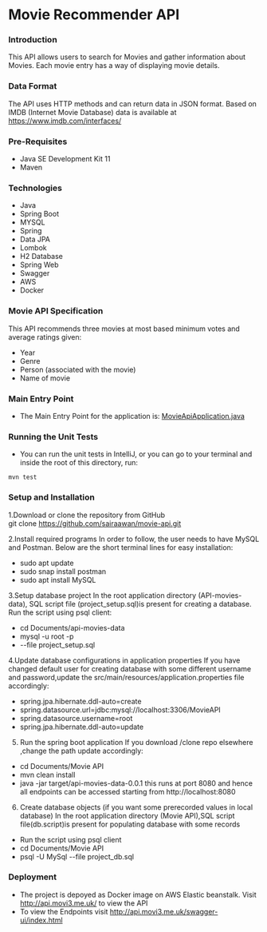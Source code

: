 # Movie Recommender API 

### Introduction

This API allows users to search for Movies and gather information about Movies.
Each movie entry has a way of displaying movie details.

### Data Format
The API uses HTTP methods and can return data in JSON format.
Based on IMDB (Internet Movie Database) data is available at https://www.imdb.com/interfaces/

### Pre-Requisites
- Java SE Development Kit 11
- Maven

### Technologies
- Java
- Spring Boot
- MYSQL
- Spring 
- Data JPA
- Lombok
- H2 Database
- Spring Web
- Swagger
- AWS
- Docker

### Movie API Specification
This API recommends three movies at most based minimum votes and average ratings given:
- Year
- Genre
- Person (associated with the movie)
- Name of movie

### Main Entry Point
- The Main Entry Point for the application is: [MovieApiApplication.java](src/main/java/com/ssp/movie/api/MovieApiApplication.java)

### Running the Unit Tests
- You can run the unit tests in IntelliJ, or you can go to your terminal and inside the root of this directory, run:

`mvn test`

### Setup and Installation

1.Download or clone the repository from GitHub	
git clone https://github.com/sairaawan/movie-api.git

2.Install required programs
In order to follow, the user needs to have MySQL and Postman. Below are the short terminal lines for easy installation:
- sudo apt update
- sudo snap install postman
- sudo apt install MySQL

3.Setup database project
In the root application directory (API-movies-data), SQL script file (project_setup.sql)is present for creating a database. Run the script using psql client:
- cd Documents/api-movies-data
- mysql -u root -p
- --file project_setup.sql

4.Update database configurations in application properties
If you have changed default user for creating database with some different username and password,update the src/main/resources/application.properties file accordingly:
- spring.jpa.hibernate.ddl-auto=create 
- spring.datasource.url=jdbc:mysql://localhost:3306/MovieAPI
- spring.datasource.username=root
- spring.jpa.hibernate.ddl-auto=update

5. Run the spring boot application
If you download /clone repo elsewhere ,change the path update accordingly:
- cd Documents/Movie API
- mvn clean install
- java -jar target/api-movies-data-0.0.1
this runs at port 8080 and hence all  endpoints can be accessed starting from http://localhost:8080

6. Create database objects (if you want some prerecorded  values in local database)
In the root application directory (Movie API),SQL script file(db.script)is present for populating database with some records
- Run the script using psql client
- cd Documents/Movie API
- psql -U MySql --file project_db.sql

### Deployment
- The project is depoyed as Docker image on AWS Elastic beanstalk. Visit http://api.movi3.me.uk/ to view the API
- To view the Endpoints visit  http://api.movi3.me.uk/swagger-ui/index.html


